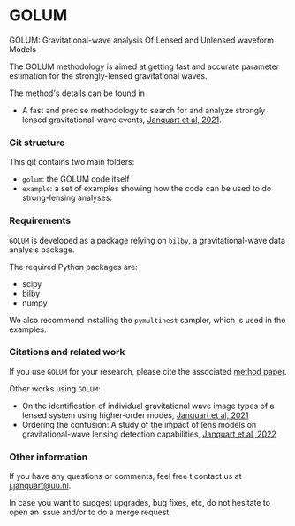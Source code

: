 # GOLUM

GOLUM: Gravitational-wave analysis Of Lensed and Unlensed waveform Models

The GOLUM methodology is aimed at getting fast and accurate parameter estimation for the strongly-lensed gravitational waves. 

The method's details can be found in
-  A fast and precise methodology to search for and analyze strongly lensed gravitational-wave events, [Janquart et al, 2021](https://academic.oup.com/mnras/article/506/4/5430/6321838?login=false).

### Git structure
This git contains two main folders:
- `golum`: the GOLUM code itself
- `example`: a set of examples showing how the code can be used to do strong-lensing analyses.

### Requirements
`GOLUM` is developed as a package relying on [`bilby`](https://git.ligo.org/lscsoft/bilby), a gravitational-wave data analysis package.

The required Python packages are:
- scipy
- bilby 
- numpy 

We also recommend installing the `pymultinest` sampler, which is used in the examples.

### Citations and related work
If you use `GOLUM` for your research, please cite the associated [method paper](https://academic.oup.com/mnras/article/506/4/5430/6321838?login=false).

Other works using `GOLUM`:
- On the identification of individual gravitational wave image types of a lensed system using higher-order modes, [Janquart et al, 2021](https://arxiv.org/abs/2110.06873)
- Ordering the confusion: A study of the impact of lens models on gravitational-wave lensing detection capabilities, [Janquart et al, 2022](https://arxiv.org/abs/2205.11499v1)

### Other information
If you have any questions or comments, feel free t contact us at j.janquart@uu.nl. 

In case you want to suggest upgrades, bug fixes, etc, do not hesitate to open an issue and/or to do a merge request.